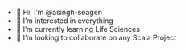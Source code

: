 - 👋 Hi, I’m @asingh-seagen
- 👀 I’m interested in everything
- 🌱 I’m currently learning Life Sciences
- 💞️ I’m looking to collaborate on any Scala Project


<!---
asingh-seagen/asingh-seagen is a ✨ special ✨ repository because its `README.md` (this file) appears on your GitHub profile.
You can click the Preview link to take a look at your changes.
--->

